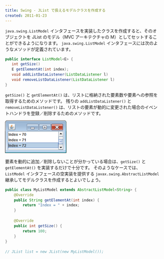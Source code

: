 ```yaml
---
title: Swing - JList で扱えるモデルクラスを作成する
created: 2011-01-23
---
```


`java.swing.ListModel` インタフェースを実装したクラスを作成すると、そのオブジェクトを JList のモデル（MVC アーキテクチャの M）としてセットすることができるようになります。
`java.swing.ListModel` インタフェースには次のようなメソッドが定義されています。

~~~ java
public interface ListModel<E> {
   int getSize()
   E getElementAt(int index);
   void addListDataListener(ListDataListener l)
   void removeListDataListener(ListDataListener l)
}
~~~

`getSize()` と `getElementAt()` は、リストに格納された要素数や要素への参照を取得するためのメソッドです。
残りの `addListDataListener()` と `removeListDataListener()` は、リストの要素が動的に変更された場合のイベントハンドラを登録／削除するためのメソッドです。

![jlist-model.png](./jlist-model.png)

要素を動的に追加／削除しないことが分かっている場合は、`getSize()` と `getElementAt()` を実装するだけで十分です。
そのようなケースでは、`ListModel` インタフェースの空実装を提供する `javax.swing.AbstractListModel` 継承してモデルクラスを作成するとよいでしょう。

~~~ java
public class MyListModel extends AbstractListModel<String> {
    @Override
    public String getElementAt(int index) {
        return "Index = " + index;
    }

    @Override
    public int getSize() {
        return 100;
    }
}

// JList list = new JList(new MyListModel());
~~~

